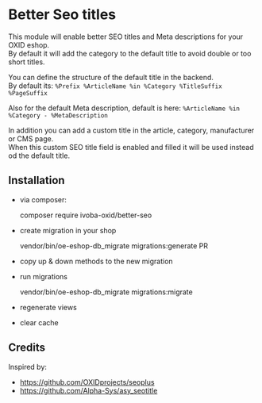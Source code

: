 # Better Seo titles

This module will enable better SEO titles and Meta descriptions for your OXID eshop.  
By default it will add the category to the default title to avoid double or too short titles.  

You can define the structure of the default title in the backend.  
By default its: ```%Prefix %ArticleName %in %Category %TitleSuffix %PageSuffix```

Also for the default Meta description, default is here: ```%ArticleName %in %Category - %MetaDescription```

In addition you can add a custom title in the article, category, manufacturer or CMS page.  
When this custom SEO title field is enabled and filled it will be used instead od the default title.


## Installation
- via composer:

    composer require ivoba-oxid/better-seo

- create migration in your shop

    vendor/bin/oe-eshop-db_migrate migrations:generate PR

- copy up & down methods to the new migration
- run migrations

    vendor/bin/oe-eshop-db_migrate migrations:migrate

- regenerate views
- clear cache

## Credits
Inspired by:
- https://github.com/OXIDprojects/seoplus
- https://github.com/Alpha-Sys/asy_seotitle

